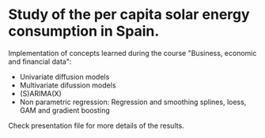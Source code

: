# Study of the per capita solar energy consumption in Spain.
Implementation of concepts learned during the course "Business, economic and financial data":

- Univariate diffusion models
- Multivariate difussion models
- (S)ARIMA(X)
- Non parametric regression: Regression and smoothing splines, loess, GAM and gradient boosting


Check presentation file for more details of the results.
